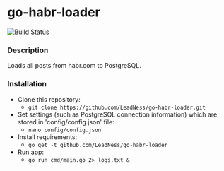 # go-habr-loader

[![Build Status](https://travis-ci.com/LeadNess/go-habr-loader.svg?branch=master)](https://travis-ci.com/LeadNess/go-habr-loader)
### Description

Loads all posts from habr.com to PostgreSQL.

### Installation

- Clone this repository:
  - ```git clone https://github.com/LeadNess/go-habr-loader.git```
- Set settings (such as PostgreSQL connection information) which are stored in 'config/config.json' file:
  - ```nano config/config.json```
- Install requirements:
  - ```go get -t github.com/LeadNess/go-habr-loader```
- Run app:
  - ```go run cmd/main.go 2> logs.txt &```